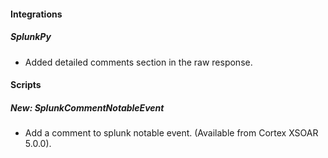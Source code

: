 
#### Integrations
##### SplunkPy
- Added detailed comments section in the raw response.

#### Scripts
##### New: SplunkCommentNotableEvent
- Add a comment to splunk notable event. (Available from Cortex XSOAR 5.0.0).
